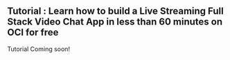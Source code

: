 ## Tutorial : Learn how to build a Live Streaming Full Stack Video Chat App in less than 60 minutes on OCI for free


Tutorial Coming soon!